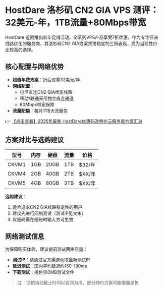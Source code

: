 # HostDare 洛杉矶 CN2 GIA VPS 测评：32美元-年，1TB流量+80Mbps带宽

HostDare 近期推出新年促销活动，全系列VPS产品享受7折优惠。作为专注亚洲线路优化的服务商，其洛杉矶CN2 GIA方案凭借稳定的三网表现，成为当前性价比较高的选择。

## 核心配置与网络优势

- **超值年费方案**：折后仅需32美元/年
- **网络配置**：
  - 电信直连CN2 GIA优质线路
  - 移动/联通采用独立直连通道
  - 80Mbps带宽保障
- **流量配额**：每月1TB大流量包

👉 [【点击查看】2025年最新 HostDare优惠码及特价云服务器方案汇总](https://bit.ly/hostdare)

## 方案对比与选购建议

| 型号   | 内存 | 硬盘 | 流量 | 价格 |
|--------|------|------|------|------|
| CKVM1  | 1GB  | 20GB | 1TB  | $32/年 |
| CKVM4  | 2GB  | 40GB | 2TB  | $XX/年 |
| CKVM5  | 4GB  | 80GB | 3TB  | $XX/年 |

**选购建议**：
1. 适合追求CN2 GIA线路稳定性的用户
2. 建议先进行网络测试（测试IP见文末）
3. 优惠码需在结账时输入方可生效

## 网络测试信息

为保障购买体验，建议提前测试网络质量：
- **测试IP**：请通过官方渠道获取最新测试IP
- **延迟测试**：国内平均延迟约150-180ms
- **下载测试**：提供100MB测试文件

> 注：促销活动截止时间以官网为准，部分特价方案可能限量发售